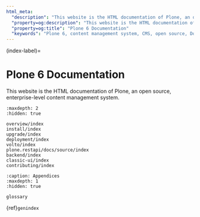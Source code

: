 ```yaml
---
html_meta:
  "description": "This website is the HTML documentation of Plone, an open source, enterprise-level content management system."
  "property=og:description": "This website is the HTML documentation of Plone, an open source, enterprise-level content management system."
  "property=og:title": "Plone 6 Documentation"
  "keywords": "Plone 6, content management system, CMS, open source, Documentation, Volto, Classic UI, frontend, backend, plone.restapi, plone.api"
---
```


(index-label)=

# Plone 6 Documentation

This website is the HTML documentation of Plone, an open source, enterprise-level content management system.

```{toctree}
:maxdepth: 2
:hidden: true

overview/index
install/index
upgrade/index
deployment/index
volto/index
plone.restapi/docs/source/index
backend/index
classic-ui/index
contributing/index
```

```{toctree}
:caption: Appendices
:maxdepth: 1
:hidden: true

glossary
```

{ref}`genindex`
